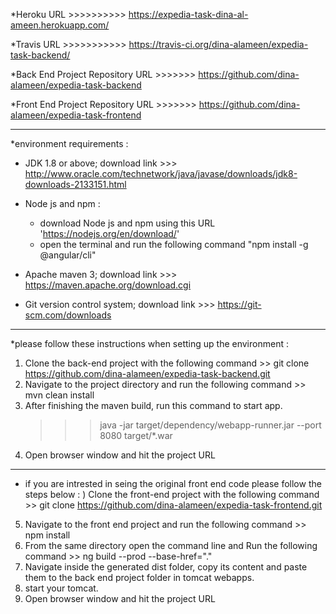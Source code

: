 
*Heroku URL >>>>>>>>>>  https://expedia-task-dina-al-ameen.herokuapp.com/

*Travis URL >>>>>>>>>>> https://travis-ci.org/dina-alameen/expedia-task-backend/

*Back End Project Repository URL >>>>>>> https://github.com/dina-alameen/expedia-task-backend

*Front End Project Repository URL >>>>>>> https://github.com/dina-alameen/expedia-task-frontend 
_____________________________________________________________________________________

*environment requirements :
- JDK 1.8 or above; download link >>> http://www.oracle.com/technetwork/java/javase/downloads/jdk8-downloads-2133151.html

- Node js and npm : 
    - download Node js and npm using this URL 'https://nodejs.org/en/download/'
    - open the terminal and run the following command "npm install -g @angular/cli"
    
- Apache maven 3; download link >>> https://maven.apache.org/download.cgi

- Git version control system; download link >>> https://git-scm.com/downloads

______________________________________________________________________________________

*please follow these instructions when setting up the environment : 
 
 1) Clone the back-end project with the following command >> git clone https://github.com/dina-alameen/expedia-task-backend.git
 2) Navigate to the project directory and run the following command >> mvn clean install
 3) After finishing the maven build, run this command to start app.
    >>> java -jar target/dependency/webapp-runner.jar --port 8080 target/*.war
 4) Open browser window and hit the project URL
_____________________________________________________________________________________

 * if you are intrested in seing the original front end code please follow the steps below : 
 ) Clone the front-end project with the following command >> git clone https://github.com/dina-alameen/expedia-task-frontend.git
 5) Navigate to the front end project and run the following command >> npm install
 6) From the same directory open the command line and Run the following command >> ng build --prod --base-href="."
 7) Navigate inside the generated dist folder, copy its content and paste them to the back end project folder in tomcat webapps.
 8) start your tomcat.
 9) Open browser window and hit the project URL
